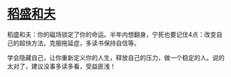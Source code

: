 # [稻盛和夫](https://github.com/miss-shiyi/miss-shiyi/issues/52)

稻盛和夫：你的磁场锁定了你的命运。半年内想翻身，宁死也要记住4点：改变自己的超快方法，克服拖延症，多读书保持自信等。

学会隐藏自己，让你重新定义你的人生，释放自己的压力，做一个稳定的人。说的太对了，建议没事多读多看，受益匪浅！ ​